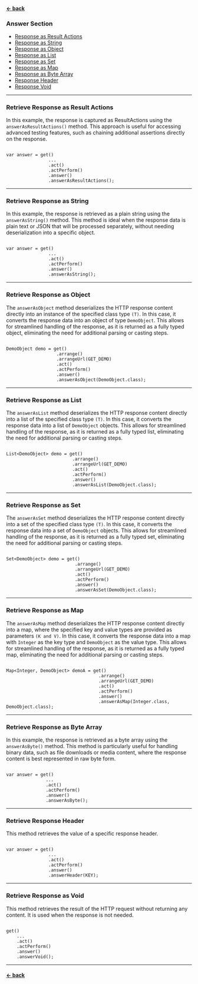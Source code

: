 #### [← back](../../README.md)

### Answer Section

- [Response as Result Actions](#retrieve-response-as-result-actions)
- [Response as String](#retrieve-response-as-string)
- [Response as Object](#retrieve-response-as-object)
- [Response as List](#retrieve-response-as-list)
- [Response as Set](#retrieve-response-as-set)
- [Response as Map](#retrieve-response-as-map)
- [Response as Byte Array](#retrieve-response-as-byte-array)
- [Response Header](#retrieve-response-header)
- [Response Void](#retrieve-response-as-void)

---

### Retrieve Response as Result Actions

In this example, the response is captured as ResultActions using the `answerAsResultActions()`
method. This approach is useful for accessing advanced testing features, such as chaining additional
assertions directly on the response.

```  

var answer = get()
                ...
                .act()
                .actPerform()
                .answer()
                .answerAsResultActions();

```

---

### Retrieve Response as String

In this example, the response is retrieved as a plain string using the `answerAsString()` method.
This
method is ideal when the response data is plain text or JSON that will be processed separately,
without needing deserialization into a specific object.

```  

var answer = get()
                ...
                .act()
                .actPerform()
                .answer()
                .answerAsString();

```

---

### Retrieve Response as Object

The `answerAsObject` method deserializes the HTTP response content directly into an instance of the
specified class type `(T)`. In this case, it converts the response data into an object of type
`DemoObject`. This allows for streamlined handling of the response, as it is returned as a fully
typed object, eliminating the need for additional parsing or casting steps.

```  

DemoObject demo = get()
                   .arrange()
                   .arrangeUrl(GET_DEMO)
                   .act()
                   .actPerform()
                   .answer()
                   .answerAsObject(DemoObject.class);

```

---

### Retrieve Response as List

The `answerAsList` method deserializes the HTTP response content directly into a list of the
specified class type `(T)`. In this case, it converts the response data into a list of `DemoObject`
objects. This allows for streamlined handling of the response, as it is returned as a fully typed
list, eliminating the need for additional parsing or casting steps.

```  

List<DemoObject> demo = get()
                         .arrange()
                         .arrangeUrl(GET_DEMO)
                         .act()
                         .actPerform()
                         .answer()
                         .answerAsList(DemoObject.class);

```

---

### Retrieve Response as Set

The `answerAsSet` method deserializes the HTTP response content directly into a set of the specified
class type `(T)`. In this case, it converts the response data into a set of `DemoObject` objects.
This allows for streamlined handling of the response, as it is returned as a fully typed set,
eliminating the need for additional parsing or casting steps.

```  

Set<DemoObject> demo = get()
                          .arrange()
                          .arrangeUrl(GET_DEMO)
                          .act()
                          .actPerform()
                          .answer()
                          .answerAsSet(DemoObject.class);

```

---

### Retrieve Response as Map

The `answerAsMap` method deserializes the HTTP response content directly into a map, where the
specified key and value types are provided as parameters `(K and V)`. In this case, it converts the
response data into a map with `Integer` as the key type and `DemoObject` as the value type. This
allows for streamlined handling of the response, as it is returned as a fully typed map, eliminating
the need for additional parsing or casting steps.

```  

Map<Integer, DemoObject> demoA = get()
                                   .arrange()
                                   .arrangeUrl(GET_DEMO)
                                   .act()
                                   .actPerform()
                                   .answer()
                                   .answerAsMap(Integer.class, DemoObject.class);

```

---

### Retrieve Response as Byte Array

In this example, the response is retrieved as a byte array using the `answerAsByte()` method. This
method is particularly useful for handling binary data, such as file downloads or media content,
where the response content is best represented in raw byte form.

```  

var answer = get()
               ...
               .act()
               .actPerform()
               .answer()
               .answerAsByte();

```

---

### Retrieve Response Header

This method retrieves the value of a specific response header.

```  

var answer = get()
                ...
                .act()
                .actPerform()
                .answer()
                .answerHeader(KEY);

```

---

### Retrieve Response as Void

This method retrieves the result of the HTTP request without returning any content. It is used when
the response is not needed.

```  

get()
    ...
    .act()
    .actPerform()
    .answer()
    .answerVoid();

```

---

#### [← back](../../README.md)